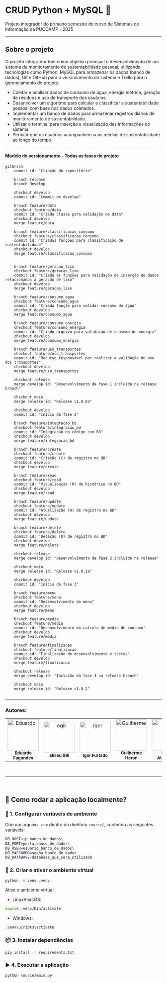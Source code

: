 <h1> CRUD Python + MySQL 🐬 </h1>

Projeto integrador do primeiro semestre do curso de Sistemas de Informação da PUCCAMP - 2025

<hr/>

<h2>Sobre o projeto</h2>
O projeto integrador tem como objetivo principal o desenvolvimento de um sistema de monitoramento de sustentabilidade pessoal, utilizando tecnologias como Python, MySQL para armazenar os dados (banco de dados), Git e GitHub para o versionamento do sistema e Trello para o gerenciamento do projeto.


<ul>
  <li>
    Coletar e analisar dados de consumo de água, energia elétrica, geração de resíduos e uso de transporte dos usuários.
  </li>
  <li>
    Desenvolver um algoritmo para calcular e classificar a sustentabilidade pessoal com base nos dados coletados.
  </li>
  <li>
    Implementar um banco de dados para armazenar registros diários de monitoramento de sustentabilidade.
  </li>
  <li>
    Utilizar o terminal para inserção e visualização das informações do sistema.
  </li>
  <li>
    Permitir que os usuários acompanhem suas médias de sustentabilidade ao longo do tempo.

  </li>
</ul>

<hr />

<h4>Modelo do versionamento - Todas as fases do projeto</h4>

```mermaid
gitGraph
    commit id: "Criação do repositório"

    branch release
    branch develop

    checkout develop
    commit id: "Commit em develop"

    branch feature/data
    checkout feature/data
    commit id: "Criada classe para validação de data"
    checkout develop
    merge feature/data 

    branch feature/classificacao_consumo
    checkout feature/classificacao_consumo
    commit id: "Criadas funções para classificação de sustentabilidade"
    checkout develop
    merge feature/classificacao_consumo


    branch feature/geracao_lixo
    checkout feature/geracao_lixo
    commit id: "Criada as funções para validação da inserção de dados relacionados à geração de lixo"
    checkout develop
    merge feature/geracao_lixo 

    branch feature/consumo_agua
    checkout feature/consumo_agua
    commit id: "Criada função para validar consumo de água"
    checkout develop
    merge feature/consumo_agua

    branch feature/consumo_energia
    checkout feature/consumo_energia
    commit id: "Criado arquivo para validação de consumo de energia"
    checkout develop
    merge feature/consumo_energia

    branch feature/uso_transportes
    checkout feature/uso_transportes
    commit id: "Recurso responsável por realizar a validação do uso dos transportes"
    checkout develop
    merge feature/uso_transportes 

    checkout release
    merge develop id: "Desenvolvimento da fase 1 incluído na release branch"

    checkout main
    merge release id: "Release v1.0.0a"

    checkout develop
    commit id: "Início da fase 2"

    branch feature/integracao_bd
    checkout feature/integracao_bd
    commit id: "Integração do código com BD"
    checkout develop
    merge feature/integracao_bd

    branch feature/create
    checkout feature/create
    commit id: "Criação (C) de registro no BD"
    checkout develop
    merge feature/create

    branch feature/read
    checkout feature/read
    commit id: "Visualização (R) de histórico no BD"
    checkout develop
    merge feature/read 

    branch feature/update
    checkout feature/update
    commit id: "Atualização (U) de registro no BD"
    checkout develop
    merge feature/update 

    branch feature/delete
    checkout feature/delete
    commit id: "Deleção (D) de registro no BD"
    checkout develop
    merge feature/delete 

    checkout release
    merge develop id: "Desenvolvimento da fase 2 incluído na release"

    checkout main
    merge release id: "Release v1.0.1a"

    checkout develop
    commit id: "Início da fase 3"

    branch feature/menu
    checkout feature/menu
    commit id: "Desenvolvimento do menu"
    checkout develop
    merge feature/menu 

    branch feature/media
    checkout feature/media
    commit id: "Desenvolvimento do calculo de média de consumo"
    checkout develop
    merge feature/media 

    branch feature/finalizacao
    checkout feature/finalizacao
    commit id: "Finalização do desenvolvimento e testes"
    checkout develop
    merge feature/finalizacao 

    checkout release
    merge develop id: "Inclusão da fase 3 na release branch"

    checkout main
    merge release id: "Release v1.0.2"


```

<hr/>
<h3>Autores:</h3>

<table>
  <tr>
    <td align="center">
      <a href="https://github.com/EduardoFagundesSilva">
        <img src="https://avatars.githubusercontent.com/u/154307451?v=4" width="100px;" alt="Eduardo"/><br>
        <sub>
          <b>Eduardo Fagundes</b>
        </sub>
      </a><br>
    </td>
     <td align="center">
      <a href="https://github.com/egili">
        <img src="https://avatars.githubusercontent.com/u/79612701?v=4" width="100px;" alt="egili"/><br>
        <sub>
          <b>Eliseu Gili</b>
        </sub>
      </a>
    </td>
     <td align="center">
      <a href="https://github.com/IgorFurtadoo">
        <img src="https://avatars.githubusercontent.com/u/159090246?v=4" width="100px;" alt="Igor"/><br>
        <sub>
          <b>Igor Furtado</b>
        </sub>
      </a><br>
    </td>
     <td align="center">
      <a href="https://github.com/LnXHero">
        <img src="https://avatars.githubusercontent.com/u/144855270?v=4" width="100px;" alt="Guilherme"/><br>
        <sub>
          <b>Guilherme Heron</b>
        </sub>
      </a><br>
    </td>
    <td align="center">
      <a href="https://github.com/lucasathanasio">
        <img src="https://avatars.githubusercontent.com/u/191253203?v=4" width="100px;" alt="Lucas"/><br>
        <sub>
          <b>Lucas Athanasio</b>
        </sub>
      </a><br>
    </td>
   </table>

<br>
<hr>
<br>

## 🚀 Como rodar a aplicação localmente?

### 📄 1. Configurar variáveis de ambiente

Crie um arquivo `.env` dentro do diretório `source/`, contendo as seguintes variáveis:

```bash
DB_HOST=ip_banco_de_dados\
DB_PORT=porta_banco_de_dados\
DB_USER=usuario_banco_de_dados\
DB_PASSWORD=senha_banco_de_dados 
DB_DATABASE=database_que_sera_utilizada
```


### 🐍 2. Criar e ativar o ambiente virtual

```bash
python -m venv .venv
```

Ative o ambiente virtual:

- Linux/macOS:

```bash
source .venv/bin/activate
```

- Windows:

```
.venv\Scripts\activate
``` 

### 📦 3. Instalar dependências

```bash
pip install -r requirements.txt
``` 

### ▶️ 4. Executar a aplicação

```bash
python source/main.py
``` 